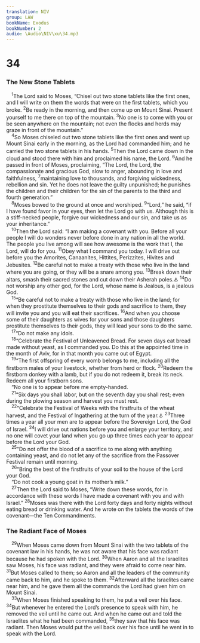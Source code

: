 ```yaml
---
translation: NIV
group: LAW
bookName: Exodus 
bookNumber: 2
audio: \Audio\NIV\xu\34.mp3
---
```


<div class="title"><h1>34</h1><h3>The New Stone Tablets </h3></div>
<span class="verse xu_34_1"> <sup>1</sup>The Lord said to Moses, “Chisel out two stone tablets like the first ones, and I will write on them the words that were on the first tablets, which you broke. </span>
<span class="verse xu_34_2"><sup>2</sup>Be ready in the morning, and then come up on Mount Sinai. Present yourself to me there on top of the mountain. </span>
<span class="verse xu_34_3"><sup>3</sup>No one is to come with you or be seen anywhere on the mountain; not even the flocks and herds may graze in front of the mountain.” <br/></span>
<span class="verse xu_34_4"> <sup>4</sup>So Moses chiseled out two stone tablets like the first ones and went up Mount Sinai early in the morning, as the Lord had commanded him; and he carried the two stone tablets in his hands. </span>
<span class="verse xu_34_5"><sup>5</sup>Then the Lord came down in the cloud and stood there with him and proclaimed his name, the Lord. </span>
<span class="verse xu_34_6"><sup>6</sup>And he passed in front of Moses, proclaiming, “The Lord, the Lord, the compassionate and gracious God, slow to anger, abounding in love and faithfulness, </span>
<span class="verse xu_34_7"><sup>7</sup>maintaining love to thousands, and forgiving wickedness, rebellion and sin. Yet he does not leave the guilty unpunished; he punishes the children and their children for the sin of the parents to the third and fourth generation.” <br/></span>
<span class="verse xu_34_8"> <sup>8</sup>Moses bowed to the ground at once and worshiped. </span>
<span class="verse xu_34_9"><sup>9</sup>“Lord,” he said, “if I have found favor in your eyes, then let the Lord go with us. Although this is a stiff-necked people, forgive our wickedness and our sin, and take us as your inheritance.” <br/></span>
<span class="verse xu_34_10"> <sup>10</sup>Then the Lord said: “I am making a covenant with you. Before all your people I will do wonders never before done in any nation in all the world. The people you live among will see how awesome is the work that I, the Lord, will do for you. </span>
<span class="verse xu_34_11"><sup>11</sup>Obey what I command you today. I will drive out before you the Amorites, Canaanites, Hittites, Perizzites, Hivites and Jebusites. </span>
<span class="verse xu_34_12"><sup>12</sup>Be careful not to make a treaty with those who live in the land where you are going, or they will be a snare among you. </span>
<span class="verse xu_34_13"><sup>13</sup>Break down their altars, smash their sacred stones and cut down their Asherah poles.<a data-toggle="tooltip" data-placement="bottom" title="That is, wooden symbols of the goddess Asherah">⚓</a></span>
<span class="verse xu_34_14"><sup>14</sup>Do not worship any other god, for the Lord, whose name is Jealous, is a jealous God. <br/></span>
<span class="verse xu_34_15"> <sup>15</sup>“Be careful not to make a treaty with those who live in the land; for when they prostitute themselves to their gods and sacrifice to them, they will invite you and you will eat their sacrifices. </span>
<span class="verse xu_34_16"><sup>16</sup>And when you choose some of their daughters as wives for your sons and those daughters prostitute themselves to their gods, they will lead your sons to do the same. <br/></span>
<span class="verse xu_34_17"> <sup>17</sup>“Do not make any idols. <br/></span>
<span class="verse xu_34_18"> <sup>18</sup>“Celebrate the Festival of Unleavened Bread. For seven days eat bread made without yeast, as I commanded you. Do this at the appointed time in the month of Aviv, for in that month you came out of Egypt. <br/></span>
<span class="verse xu_34_19"> <sup>19</sup>“The first offspring of every womb belongs to me, including all the firstborn males of your livestock, whether from herd or flock. </span>
<span class="verse xu_34_20"><sup>20</sup>Redeem the firstborn donkey with a lamb, but if you do not redeem it, break its neck. Redeem all your firstborn sons. <br/> “No one is to appear before me empty-handed. <br/></span>
<span class="verse xu_34_21"> <sup>21</sup>“Six days you shall labor, but on the seventh day you shall rest; even during the plowing season and harvest you must rest. <br/></span>
<span class="verse xu_34_22"> <sup>22</sup>“Celebrate the Festival of Weeks with the firstfruits of the wheat harvest, and the Festival of Ingathering at the turn of the year.<a data-toggle="tooltip" data-placement="bottom" title="That is, in the autumn">⚓</a></span>
<span class="verse xu_34_23"><sup>23</sup>Three times a year all your men are to appear before the Sovereign Lord, the God of Israel. </span>
<span class="verse xu_34_24"><sup>24</sup>I will drive out nations before you and enlarge your territory, and no one will covet your land when you go up three times each year to appear before the Lord your God. <br/></span>
<span class="verse xu_34_25"> <sup>25</sup>“Do not offer the blood of a sacrifice to me along with anything containing yeast, and do not let any of the sacrifice from the Passover Festival remain until morning. <br/></span>
<span class="verse xu_34_26"> <sup>26</sup>“Bring the best of the firstfruits of your soil to the house of the Lord your God. <br/> “Do not cook a young goat in its mother’s milk.” <br/></span>
<span class="verse xu_34_27"> <sup>27</sup>Then the Lord said to Moses, “Write down these words, for in accordance with these words I have made a covenant with you and with Israel.” </span>
<span class="verse xu_34_28"><sup>28</sup>Moses was there with the Lord forty days and forty nights without eating bread or drinking water. And he wrote on the tablets the words of the covenant—the Ten Commandments. <br/></span>
<div class="title"><h3>The Radiant Face of Moses </h3></div>
<span class="verse xu_34_29"> <sup>29</sup>When Moses came down from Mount Sinai with the two tablets of the covenant law in his hands, he was not aware that his face was radiant because he had spoken with the Lord. </span>
<span class="verse xu_34_30"><sup>30</sup>When Aaron and all the Israelites saw Moses, his face was radiant, and they were afraid to come near him. </span>
<span class="verse xu_34_31"><sup>31</sup>But Moses called to them; so Aaron and all the leaders of the community came back to him, and he spoke to them. </span>
<span class="verse xu_34_32"><sup>32</sup>Afterward all the Israelites came near him, and he gave them all the commands the Lord had given him on Mount Sinai. <br/></span>
<span class="verse xu_34_33"> <sup>33</sup>When Moses finished speaking to them, he put a veil over his face. </span>
<span class="verse xu_34_34"><sup>34</sup>But whenever he entered the Lord’s presence to speak with him, he removed the veil until he came out. And when he came out and told the Israelites what he had been commanded, </span>
<span class="verse xu_34_35"><sup>35</sup>they saw that his face was radiant. Then Moses would put the veil back over his face until he went in to speak with the Lord. <br/></span>
